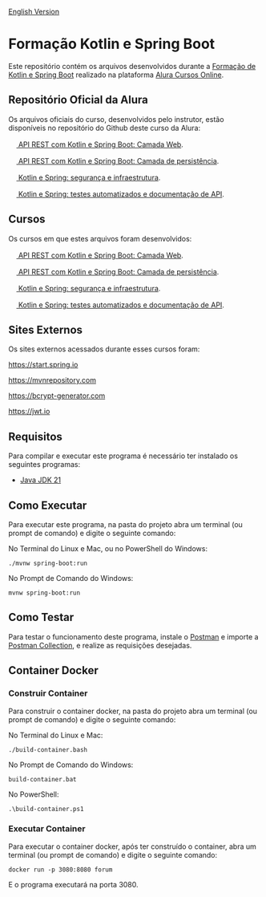 [English Version](README.EN.md)

# Formação Kotlin e Spring Boot

Este repositório contém os arquivos desenvolvidos durante a [Formação de Kotlin e Spring Boot](https://cursos.alura.com.br/formacao-kotlin-spring-boot) realizado na plataforma [Alura Cursos Online](https://alura.com.br).

## Repositório Oficial da Alura

Os arquivos oficiais do curso, desenvolvidos pelo instrutor, estão disponíveis no repositório do Github deste curso da Alura:

[<img src="https://www.alura.com.br/assets/api/cursos/api-rest-kotlin-spring-boot-camada-web.svg" width="16px" height="16px"> API REST com Kotlin e Spring Boot: Camada Web](https://github.com/alura-cursos/2208-kotlin-spring).

[<img src="https://www.alura.com.br/assets/api/cursos/api-rest-kotlin-spring-boot-camada-persistencia.svg" width="16px" height="16px"> API REST com Kotlin e Spring Boot: Camada de persistência](https://github.com/alura-cursos/2210-kotlin-spring).

[<img src="https://www.alura.com.br/assets/api/cursos/kotlin-spring-seguranca-infraestrutura.svg" width="16px" height="16px"> Kotlin e Spring: segurança e infraestrutura](https://github.com/alura-cursos/2217-kotlin-spring/).

[<img src="https://www.alura.com.br/assets/api/cursos/kotlin-spring-testes-automatizados-documentacao-api.svg" width="16px" height="16px"> Kotlin e Spring: testes automatizados e documentação de API](https://github.com/alura-cursos/2373-kotlin-spring-testes-automatizados).

## Cursos

Os cursos em que estes arquivos foram desenvolvidos:

[<img src="https://www.alura.com.br/assets/api/cursos/api-rest-kotlin-spring-boot-camada-web.svg" width="16px" height="16px"> API REST com Kotlin e Spring Boot: Camada Web](https://cursos.alura.com.br/course/api-rest-kotlin-spring-boot-camada-web).

[<img src="https://www.alura.com.br/assets/api/cursos/api-rest-kotlin-spring-boot-camada-persistencia.svg" width="16px" height="16px"> API REST com Kotlin e Spring Boot: Camada de persistência](https://cursos.alura.com.br/course/api-rest-kotlin-spring-boot-camada-persistencia).

[<img src="https://www.alura.com.br/assets/api/cursos/kotlin-spring-seguranca-infraestrutura.svg" width="16px" height="16px"> Kotlin e Spring: segurança e infraestrutura](https://cursos.alura.com.br/course/kotlin-spring-seguranca-infraestrutura).

[<img src="https://www.alura.com.br/assets/api/cursos/kotlin-spring-testes-automatizados-documentacao-api.svg" width="16px" height="16px"> Kotlin e Spring: testes automatizados e documentação de API](https://cursos.alura.com.br/course/kotlin-spring-testes-automatizados-documentacao-api).

## Sites Externos

Os sites externos acessados durante esses cursos foram:

https://start.spring.io

https://mvnrepository.com

https://bcrypt-generator.com

https://jwt.io

## Requisitos

Para compilar e executar este programa é necessário ter instalado os seguintes programas:

- [Java JDK 21](https://www.oracle.com/java/technologies/downloads/#java21)

## Como Executar

Para executar este programa, na pasta do projeto abra um terminal (ou prompt de comando) e digite o seguinte comando:

No Terminal do Linux e Mac, ou no PowerShell do Windows:

```
./mvnw spring-boot:run
```

No Prompt de Comando do Windows:

```
mvnw spring-boot:run
```

## Como Testar

Para testar o funcionamento deste programa, instale o [Postman](https://www.postman.com/) e importe a [Postman Collection](postman_collection.json), e realize as requisições desejadas.

## Container Docker

### Construir Container

Para construir o container docker, na pasta do projeto abra um terminal (ou prompt de comando) e digite o seguinte comando:

No Terminal do Linux e Mac:

```
./build-container.bash
```

No Prompt de Comando do Windows:

```
build-container.bat
```

No PowerShell:

```
.\build-container.ps1
```

### Executar Container

Para executar o container docker, após ter construído o container, abra um terminal (ou prompt de comando) e digite o seguinte comando:

```
docker run -p 3080:8080 forum
```

E o programa executará na porta 3080.